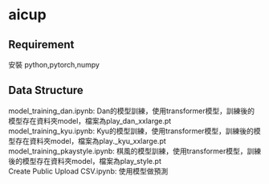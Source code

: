 # aicup
## Requirement
安裝 python,pytorch,numpy  

## Data Structure
model_training_dan.ipynb: Dan的模型訓練，使用transformer模型，訓練後的模型存在資料夾model，檔案為play_dan_xxlarge.pt  
model_training_kyu.ipynb: Kyu的模型訓練，使用transformer模型，訓練後的模型存在資料夾model，檔案為play._kyu_xxlarge.pt    
model_training_pkaystyle.ipynb: 棋風的模型訓練，使用transformer模型，訓練後的模型存在資料夾model，檔案為play_style.pt  
Create Public Upload CSV.ipynb: 使用模型做預測
